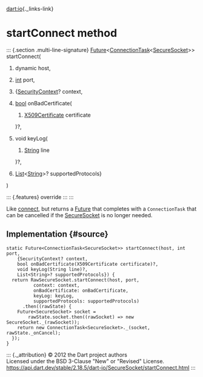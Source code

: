 [dart:io](../../dart-io/dart-io-library){._links-link}

startConnect method
===================

::: {.section .multi-line-signature}
[Future](../../dart-async/future-class)\<[ConnectionTask](../connectiontask-class)\<[SecureSocket](../securesocket-class)\>\>
startConnect(

1.  dynamic host,
2.  [int](../../dart-core/int-class) port,
3.  {[SecurityContext](../securitycontext-class)? context,
4.  [bool](../../dart-core/bool-class) onBadCertificate(
    1.  [X509Certificate](../x509certificate-class) certificate

    )?,
5.  void keyLog(
    1.  [String](../../dart-core/string-class) line

    )?,
6.  [List](../../dart-core/list-class)\<[String](../../dart-core/string-class)\>?
    supportedProtocols}

)

::: {.features}
override
:::
:::

Like [connect](connect), but returns a
[Future](../../dart-async/future-class) that completes with a
`ConnectionTask` that can be cancelled if the
[SecureSocket](../securesocket-class) is no longer needed.

Implementation {#source}
--------------

``` {.language-dart data-language="dart"}
static Future<ConnectionTask<SecureSocket>> startConnect(host, int port,
    {SecurityContext? context,
    bool onBadCertificate(X509Certificate certificate)?,
    void keyLog(String line)?,
    List<String>? supportedProtocols}) {
  return RawSecureSocket.startConnect(host, port,
          context: context,
          onBadCertificate: onBadCertificate,
          keyLog: keyLog,
          supportedProtocols: supportedProtocols)
      .then((rawState) {
    Future<SecureSocket> socket =
        rawState.socket.then((rawSocket) => new SecureSocket._(rawSocket));
    return new ConnectionTask<SecureSocket>._(socket, rawState._onCancel);
  });
}
```

::: {._attribution}
© 2012 the Dart project authors\
Licensed under the BSD 3-Clause \"New\" or \"Revised\" License.\
<https://api.dart.dev/stable/2.18.5/dart-io/SecureSocket/startConnect.html>
:::
